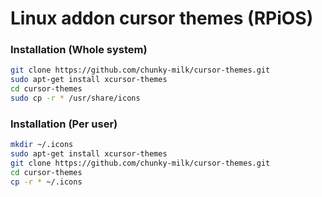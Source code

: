 # Linux addon cursor themes (RPiOS)

### Installation (Whole system)
```bash
git clone https://github.com/chunky-milk/cursor-themes.git
sudo apt-get install xcursor-themes
cd cursor-themes
sudo cp -r * /usr/share/icons
```

### Installation (Per user)
```bash
mkdir ~/.icons
sudo apt-get install xcursor-themes
git clone https://github.com/chunky-milk/cursor-themes.git
cd cursor-themes
cp -r * ~/.icons
```
